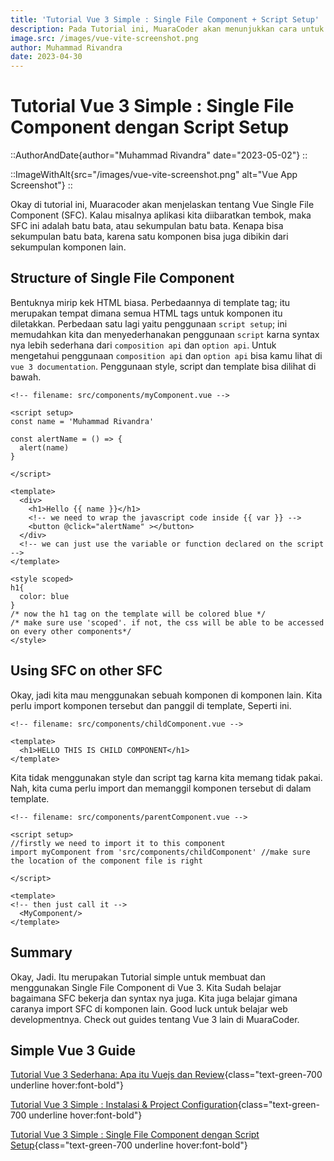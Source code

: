 ```yaml
---
title: 'Tutorial Vue 3 Simple : Single File Component + Script Setup'
description: Pada Tutorial ini, MuaraCoder akan menunjukkan cara untuk membuat dan menggunakan Single file component pada Vuejs dengan menggunakan script setup secara sederhana. 
image.src: /images/vue-vite-screenshot.png
author: Muhammad Rivandra
date: 2023-04-30
---
```


# Tutorial Vue 3 Simple : Single File Component dengan Script Setup

::AuthorAndDate{author="Muhammad Rivandra" date="2023-05-02"}
::

::ImageWithAlt{src="/images/vue-vite-screenshot.png" alt="Vue App Screenshot"}
::

Okay di tutorial ini, Muaracoder akan menjelaskan tentang Vue Single File Component (SFC). Kalau misalnya aplikasi kita diibaratkan tembok, maka SFC ini adalah batu bata, atau sekumpulan batu bata. Kenapa bisa sekumpulan batu bata, karena satu komponen bisa juga dibikin dari sekumpulan komponen lain.

## Structure of Single File Component

Bentuknya mirip kek HTML biasa. Perbedaannya di template tag; itu merupakan tempat dimana semua HTML tags untuk komponen itu diletakkan. Perbedaan satu lagi yaitu penggunaan `script setup`; ini memudahkan kita dan menyederhanakan penggunaan `script` karna syntax nya lebih sederhana dari `composition api` dan `option api`. Untuk mengetahui penggunaan `composition api` dan `option api` bisa kamu lihat di `vue 3 documentation`. Penggunaan style, script dan template bisa dilihat di bawah. 

```vue
<!-- filename: src/components/myComponent.vue -->

<script setup>
const name = 'Muhammad Rivandra'

const alertName = () => {
  alert(name)
}

</script>

<template>
  <div>
    <h1>Hello {{ name }}</h1>
    <!-- we need to wrap the javascript code inside {{ var }} -->
    <button @click="alertName" ></button>
  </div>
  <!-- we can just use the variable or function declared on the script -->
</template>

<style scoped> 
h1{
  color: blue
}
/* now the h1 tag on the template will be colored blue */
/* make sure use 'scoped'. if not, the css will be able to be accessed on every other components*/
</style>
```

## Using SFC on other SFC

Okay, jadi kita mau menggunakan sebuah komponen di komponen lain. Kita perlu import komponen tersebut dan panggil di template, Seperti ini. 

```vue
<!-- filename: src/components/childComponent.vue -->

<template>
  <h1>HELLO THIS IS CHILD COMPONENT</h1>
</template>

```

Kita tidak menggunakan style dan script tag karna kita memang tidak pakai. Nah, kita cuma perlu import dan memanggil komponen tersebut di dalam template.

```vue
<!-- filename: src/components/parentComponent.vue -->

<script setup>
//firstly we need to import it to this component
import myComponent from 'src/components/childComponent' //make sure the location of the component file is right 

</script>

<template>
<!-- then just call it -->
  <MyComponent/>
</template>

```


## Summary

Okay, Jadi. Itu merupakan Tutorial simple untuk membuat dan menggunakan Single File Component di Vue 3. Kita Sudah belajar bagaimana SFC bekerja dan syntax nya juga. Kita juga belajar gimana caranya import SFC di komponen lain. Good luck untuk belajar web developmentnya. Check out guides tentang Vue 3 lain di MuaraCoder.


## Simple Vue 3 Guide

[Tutorial Vue 3 Sederhana: Apa itu Vuejs dan Review](/id/front-end/what-is-vue-and-why-i-love-it){class="text-green-700 underline hover:font-bold"}

[Tutorial Vue 3 Simple : Instalasi & Project Configuration](/id/front-end/vue-installation-and-project-configuration){class="text-green-700 underline hover:font-bold"}

[Tutorial Vue 3 Simple : Single File Component dengan Script Setup](/id/front-end/vue-sfc){class="text-green-700 underline hover:font-bold"}

<!-- [Simple Vue 3 Guide: Intro to Vue Router](/){class="text-green-700 underline hover:font-bold"}

[Simple Vue 3 Guide: Deploying Free on Netlify](/){class="text-green-700 underline hover:font-bold"}
 -->
